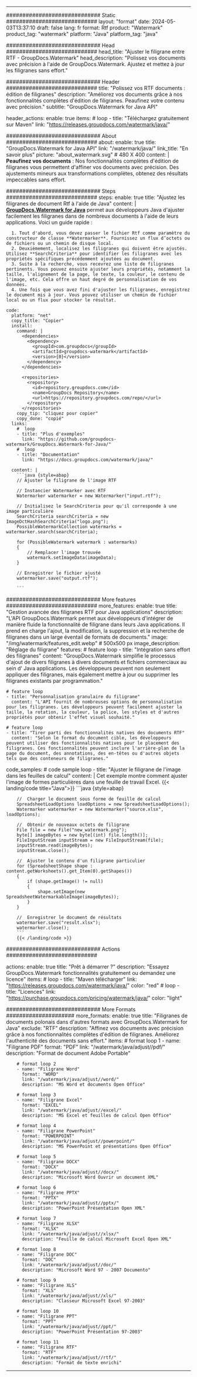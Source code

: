 
---
############################# Static ############################
layout: "format"
date:  2024-05-03T13:37:10
draft: false
lang: fr
format: Rtf
product: "Watermark"
product_tag: "watermark"
platform: "Java"
platform_tag: "java"

############################# Head ############################
head_title: "Ajuster le filigrane entre RTF - GroupDocs.Watermark"
head_description: "Polissez vos documents avec précision à l'aide de GroupDocs.Watermark. Ajustez et mettez à jour les filigranes sans effort."

############################# Header ############################
title: "Polissez vos RTF documents : édition de filigranes" 
description: "Améliorez vos documents grâce à nos fonctionnalités complètes d'édition de filigranes. Peaufinez votre contenu avec précision."
subtitle: "GroupDocs.Watermark for Java API" 

header_actions:
  enable: true
  items:
    #  loop
    - title: "Téléchargez gratuitement sur Maven"
      link: "https://releases.groupdocs.com/watermark/java/"
      
############################# About ############################
about:
    enable: true
    title: "GroupDocs.Watermark for Java API"
    link: "/watermark/java/"
    link_title: "En savoir plus"
    picture: "about_watermark.svg" # 480 X 400
    content: |
       **Peaufinez vos documents** : Nos fonctionnalités complètes d'édition de filigranes vous permettent d'affiner vos documents avec précision. Des ajustements mineurs aux transformations complètes, obtenez des résultats impeccables sans effort.

############################# Steps ############################
steps:
    enable: true
    title: "Ajustez les filigranes de document Rtf à l'aide de Java"
    content: |
      **[GroupDocs.Watermark for Java](https://products.groupdocs.com/watermark/java/)** permet aux développeurs Java d'ajuster facilement les filigranes dans de nombreux documents à l'aide de leurs applications. Voici un guide rapide :
      
      1. Tout d'abord, vous devez passer le fichier Rtf comme paramètre du constructeur de classe **Watermarker**. Fournissez un flux d’octets ou de fichiers ou un chemin de disque local.
      2. Deuxièmement, localisez les filigranes qui doivent être ajustés. Utilisez **SearchCriteria** pour identifier les filigranes avec les propriétés spécifiques précédemment ajoutées au document.
      3. Suite à la recherche, vous recevrez une liste de filigranes pertinents. Vous pouvez ensuite ajuster leurs propriétés, notamment la taille, l'alignement de la page, le texte, la couleur, le contenu de l'image, etc. Cela offre un haut degré de personnalisation de vos données.
      4. Une fois que vous avez fini d'ajuster les filigranes, enregistrez le document mis à jour. Vous pouvez utiliser un chemin de fichier local ou un flux pour stocker le résultat.
   
    code:
      platform: "net"
      copy_title: "Copier"
      install:
        command: |
          <dependencies>
            <dependency>
              <groupId>com.groupdocs</groupId>
              <artifactId>groupdocs-watermark</artifactId>
              <version>{0}</version>
            </dependency>
          </dependencies>

          <repositories>
            <repository>
              <id>repository.groupdocs.com</id>
              <name>GroupDocs Repository</name>
              <url>https://repository.groupdocs.com/repo/</url>
            </repository>
          </repositories>
        copy_tip: "cliquez pour copier"
        copy_done: "copié"
      links:
        #  loop
        - title: "Plus d'exemples"
          link: "https://github.com/groupdocs-watermark/GroupDocs.Watermark-for-Java/"
        #  loop
        - title: "Documentation"
          link: "https://docs.groupdocs.com/watermark/java/"
          
      content: |
        ```java {style=abap}
        // Ajuster le filigrane de l'image RTF

        // Instancier Watermarker avec RTF
        Watermarker watermarker = new Watermarker("input.rtf");
        
        // Initialisez le SearchCriteria pour qu'il corresponde à une image particulière
        SearchCriteria searchCriteria = new ImageDctHashSearchCriteria("logo.png");
        PossibleWatermarkCollection watermarks = watermarker.search(searchCriteria);

        for (PossibleWatermark watermark : watermarks)
        {
            // Remplacer l'image trouvée
            watermark.setImageData(imageData);
        }

        // Enregistrer le fichier ajusté
        watermarker.save("output.rtf");
        
        ```
        
############################# More features ############################
more_features:
  enable: true
  title: "Gestion avancée des filigranes RTF pour Java applications"
  description: "L'API GroupDocs.Watermark permet aux développeurs d'intégrer de manière fluide la fonctionnalité de filigrane dans leurs Java applications. Il prend en charge l'ajout, la modification, la suppression et la recherche de filigranes dans un large éventail de formats de documents."
  image: "/img/watermark/features_edit.webp" # 500x500 px
  image_description: "Réglage du filigrane"
  features:
    # feature loop
    - title: "Intégration sans effort des filigranes"
      content: "GroupDocs.Watermark simplifie le processus d'ajout de divers filigranes à divers documents et fichiers commerciaux au sein d' Java applications. Les développeurs peuvent non seulement appliquer des filigranes, mais également mettre à jour ou supprimer les filigranes existants par programmation."

    # feature loop
    - title: "Personnalisation granulaire du filigrane"
      content: "L'API fournit de nombreuses options de personnalisation pour les filigranes. Les développeurs peuvent facilement ajuster la taille, la rotation, la couleur, la police, les styles et d'autres propriétés pour obtenir l'effet visuel souhaité."

    # feature loop
    - title: "Tirer parti des fonctionnalités natives des documents RTF"
      content: "Selon le format du document cible, les développeurs peuvent utiliser des fonctionnalités natives pour le placement des filigranes. Ces fonctionnalités peuvent inclure l'arrière-plan de la page du document, des annotations, des en-têtes ou d'autres objets tels que des conteneurs de filigranes."
      
  code_samples:
    # code sample loop
    - title: "Ajuster le filigrane de l'image dans les feuilles de calcul"
      content: |
        Cet exemple montre comment ajuster l'image de formes particulières dans une feuille de travail Excel.
        {{< landing/code title="Java">}}
        ```java {style=abap}
        
        //  Charger le document sous forme de feuille de calcul
        SpreadsheetLoadOptions loadOptions = new SpreadsheetLoadOptions();
        Watermarker watermarker = new Watermarker("source.xlsx", loadOptions);

        //  Obtenir de nouveaux octets de filigrane
        File file = new File("new_watermark.png");
        byte[] imageBytes = new byte[(int) file.length()];
        FileInputStream inputStream = new FileInputStream(file);
        inputStream.read(imageBytes);
        inputStream.close();

        //  Ajuster le contenu d'un filigrane particulier
        for (SpreadsheetShape shape : content.getWorksheets().get_Item(0).getShapes())
        {
            if (shape.getImage() != null)
            {
                shape.setImage(new SpreadsheetWatermarkableImage(imageBytes));
            }
        }

        //  Enregistrer le document de résultats
        watermarker.save("result.xlsx");
        watermarker.close();
        ```
        {{< /landing/code >}}


############################# Actions ############################

actions:
  enable: true
  title: "Prêt à démarrer ?"
  description: "Essayez GroupDocs.Watermark fonctionnalités gratuitement ou demandez une licence"
  items:
    #  loop
    - title: "Maven télécharger"
      link: "https://releases.groupdocs.com/watermark/java/"
      color: "red"
        #  loop
    - title: "Licences"
      link: "https://purchase.groupdocs.com/pricing/watermark/java/"
      color: "light"


############################# More Formats #####################
more_formats:
    enable: true
    title: "Filigranes de documents polonais dans d'autres formats avec GroupDocs.Watermark for Java"
    exclude: "RTF"
    description: "Affinez vos documents avec précision grâce à nos fonctionnalités complètes d'édition de filigranes. Améliorez l'authenticité des documents sans effort."
    items: 
        # format loop 1
        - name: "Filigrane PDF"
          format: "PDF"
          link: "/watermark/java/adjust//pdf/"
          description: "Format de document Adobe Portable"

        # format loop 2
        - name: "Filigrane Word"
          format: "WORD"
          link: "/watermark/java/adjust//word/"
          description: "MS Word et documents Open Office"
          
        # format loop 3
        - name: "Filigrane Excel"
          format: "EXCEL"
          link: "/watermark/java/adjust//excel/"
          description: "MS Excel et feuilles de calcul Open Office"

        # format loop 4
        - name: "Filigrane PowerPoint"
          format: "POWERPOINT"
          link: "/watermark/java/adjust//powerpoint/"
          description: "MS PowerPoint et présentations Open Office"

        # format loop 5
        - name: "Filigrane DOCX"
          format: "DOCX"
          link: "/watermark/java/adjust//docx/"
          description: "Microsoft Word Ouvrir un document XML"
          
        # format loop 6
        - name: "Filigrane PPTX"
          format: "PPTX"
          link: "/watermark/java/adjust//pptx/"
          description: "PowerPoint Présentation Open XML"
          
        # format loop 7
        - name: "Filigrane XLSX"
          format: "XLSX"
          link: "/watermark/java/adjust//xlsx/"
          description: "Feuille de calcul Microsoft Excel Open XML"

        # format loop 8
        - name: "Filigrane DOC"
          format: "DOC"
          link: "/watermark/java/adjust//doc/"
          description: "Microsoft Word 97 - 2007 Documento"

        # format loop 9
        - name: "Filigrane XLS"
          format: "XLS"
          link: "/watermark/java/adjust//xls/"
          description: "Classeur Microsoft Excel 97-2003"

        # format loop 10
        - name: "Filigrane PPT"
          format: "PPT"
          link: "/watermark/java/adjust//ppt/"
          description: "PowerPoint Présentation 97-2003"

        # format loop 11
        - name: "Filigrane RTF"
          format: "RTF"
          link: "/watermark/java/adjust//rtf/"
          description: "Format de texte enrichi"

---